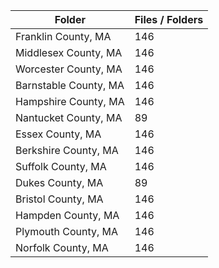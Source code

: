 | Folder                |   Files / Folders |
|-----------------------|-------------------|
| Franklin County, MA   |               146 |
| Middlesex County, MA  |               146 |
| Worcester County, MA  |               146 |
| Barnstable County, MA |               146 |
| Hampshire County, MA  |               146 |
| Nantucket County, MA  |                89 |
| Essex County, MA      |               146 |
| Berkshire County, MA  |               146 |
| Suffolk County, MA    |               146 |
| Dukes County, MA      |                89 |
| Bristol County, MA    |               146 |
| Hampden County, MA    |               146 |
| Plymouth County, MA   |               146 |
| Norfolk County, MA    |               146 |